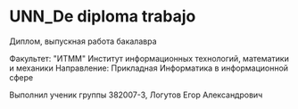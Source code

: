 # UNN_De diploma trabajo
Диплом, выпускная работа бакалавра


Факультет: "ИТММ" Институт информационных технологий, математики и механики
Направление: Прикладная Информатика в информационной сфере

Выполнил ученик группы 382007-3, Логутов Егор Александрович
